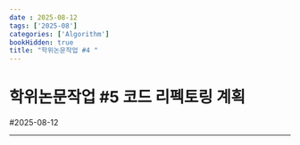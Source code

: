 ```yaml
---
date : 2025-08-12
tags: ['2025-08']
categories: ['Algorithm']
bookHidden: true
title: "학위논문작업 #4 "
---
```


# 학위논문작업 #5 코드 리펙토링 계획

#2025-08-12

---